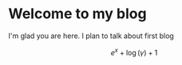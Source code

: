 # Welcome to my blog

I'm glad you are here. I plan to talk about first blog

$$e^x+\log(\gamma)+1$$
